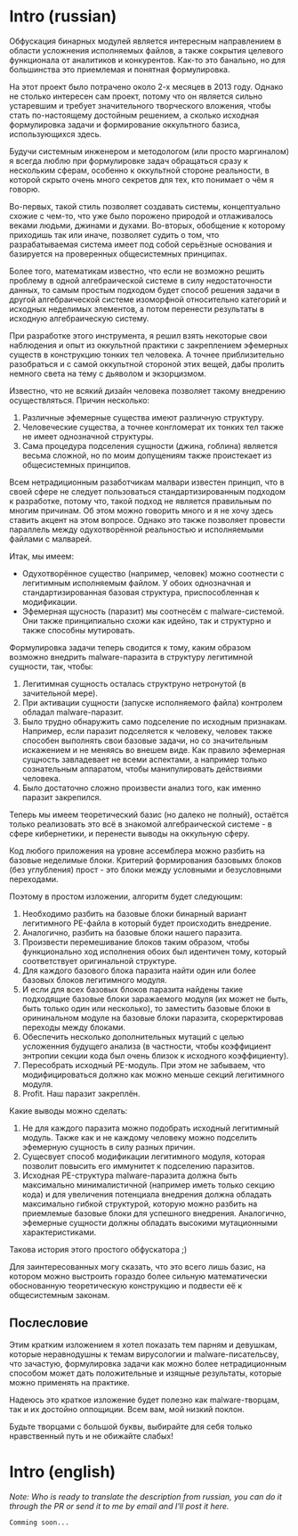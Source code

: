# Intro (russian)

Обфускация бинарных модулей является интересным направлением в области усложнения исполняемых файлов, а также сокрытия целевого функционала от аналитиков и конкурентов. Как-то это банально, но для большинства это приемлемая и понятная формулировка.

На этот проект было потрачено около 2-х месяцев в 2013 году. Однако не столько интересен сам проект, потому что он является сильно устаревшим и требует значительного творческого вложения, чтобы стать по-настоящему достойным решением, а сколько исходная формулировка задачи и формирование оккультного базиса, использующихся здесь.

Будучи системным инженером и методологом (или просто маргиналом) я всегда люблю при формулировке задач обращаться сразу к нескольким сферам, особенно к оккультной стороне реальности, в которой скрыто очень много секретов для тех, кто понимает о чём я говорю.

Во-первых, такой стиль позволяет создавать системы, концептуально схожие с чем-то, что уже было порожено природой и отлаживалось веками людьми, джинами и духами. Во-вторых, обобщение к которому приходишь так или иначе, позволяет судить о том, что разрабатываемая система имеет под собой серьёзные основания и базируется на проверенных общесистемных принципах.

Более того, математикам известно, что если не возможно решить проблему в одной алгебраической системе в силу недостаточности данных, то самым простым подходом будет способ решения задачи в другой алгебраической системе изоморфной относительно категорий и исходных неделимых элементов, а потом перенести результаты в исходную алгебраическую систему.

При разработке этого инструмента, я решил взять некоторые свои наблюдения и опыт из оккультной практики с закреплением эфемерных существ в конструкцию тонких тел человека. А точнее приблизительно разобраться и с самой оккультной стороной этих вещей, дабы пролить немного света на тему с дьяволом и экзорцизмом.

Известно, что не всякий дизайн человека позволяет такому внедрению осуществляться. Причин несколько:

1. Различные эфемерные существа имеют различную структуру.
2. Человеческие существа, а точнее конгломерат их тонких тел также не имеет однозначной структуры.
3. Сама процедура подселения сущности (джина, гоблина) является весьма сложной, но по моим допущениям также проистекает из общесистемных принципов.

Всем нетрадиционным разаботчикам малвари известен принцип, что в своей сфере не следует пользоваться стандартизированным подходом к разработке, потому что, такой подход не является правильным по многим причинам. Об этом можно говорить много и я не хочу здесь ставить акцент на этом вопросе. Однако это также позволяет провести параллель между одухотворённой реальностью и исполняемыми файлами с малварей.

Итак, мы имеем:

- Одухотворённое существо (например, человек) можно соотнести с легитимным исполняемым файлом. У обоих однозначная и стандартизированная базовая структура, приспособленная к модификации.
- Эфемерная щусность (паразит) мы соотнесём с malware-системой. Они также принципиально схожи как идейно, так и структурно и также способны мутировать.

Формулировка задачи теперь сводится к тому, каким образом возможно внедрить malware-паразита в структуру легитимной сущности, так, чтобы:

1. Легитимная сущность осталась структруно нетронутой (в зачительной мере).
2. При активации сущности (запуске исполняемого файла) контролем обладал malware-паразит.
3. Было трудно обнаружить само подселение по исходным признакам. Например, если паразит подселяется к человеку, человек также способен выполнять свои базовые задачи, но со значительным искажением и не меняясь во внешем виде. Как правило эфемерная сущность завладевает не всеми аспектами, а например только сознательным аппаратом, чтобы манипулировать действиями человека.
4. Было достаточно сложно произвести анализ того, как именно паразит закрепился.

Теперь мы имеем теоретический базис (но далеко не полный), остаётся только реализовать это всё в знакомой алгебраической системе - в сфере кибернетики, и перенести выводы на оккульную сферу.

Код любого приложения на уровне ассемблера можно разбить на базовые неделимые блоки. Критерий формирования базовымх блоков (без углубления) прост - это блоки между условными и безусловными переходами.

Поэтому в простом изложении, алгоритм будет следующим:

1. Необходимо разбить на базовые блоки бинарный вариант легитимного PE-файла в который будет происходить внедрение.
2. Аналогично, разбить на базовые блоки нашего паразита.
3. Произвести перемешивание блоков таким образом, чтобы функционально ход исполнения обоих был идентичен тому, который соответствует оригинальной структуре.
4. Для каждого базового блока паразита найти один или более базовых блоков легитимного модуля.
5. И если для всех базовых блоков паразита найдены такие подходящие базовые блоки заражаемого модуля (их может не быть, быть только один или несколько), то заместить базовые блоки в орининальном модуле на базовые блоки паразита, скорерктировав переходы между блоками.
6. Обеспечить несколько дополнительных мутаций с целью усложенния будущего анализа (в частности, чтобы коэффициент энтропии секции кода был очень близок к исходного коэффициенту).
7. Пересобрать исходный PE-модуль. При этом не забываем, что модифицироваться должно как можно меньше секций легитимного модуля.
8. Profit. Наш паразит закреплён.

Какие выводы можно сделать:

1. Не для каждого паразита можно подобрать исходный легитимный модуль. Также как и не каждому человеку можно подселить эфемерную сущность в силу разных причин.
2. Сущесвует способ модификации легитимного модуля, которая позволит повысить его иммунитет к подселению паразитов.
3. Исходная PE-структура malware-паразита должна быть максимально минималистичной (например иметь только секцию кода) и для увеличения потенциала внедрения должна обладать максимально гибкой структурой, которую можно разбить на приемлемые базовые блоки для успешного внедрения. Аналогично, эфемерные сущности должны обладать высокими мутационными характеристиками. 

Такова история этого простого обфускатора ;)

Для заинтересованных могу сказать, что это всего лишь базис, на котором можно выстроить гораздо более сильную математически обоснованную теоретическую конструкцию и подвести её к общесистемным законам.

## Послесловие

Этим кратким изложением я хотел показать тем парням и девушкам, которые неравнодушны к темам вирусологии и malware-писательсву, что зачастую, формулировка задачи как можно более нетрадиционным способом может дать положительные и изящные результаты, которые можно применять на практике.

Надеюсь это краткое изложение будет полезно как malware-творцам, так и их достойно оппощиции. Всем вам, мой низкий поклон.

Будьте творцами с большой буквы, выбирайте для себя только нравственный путь и не обижайте слабых!

# Intro (english)

*Note: Who is ready to translate the description from russian, you can do it through the PR or send it to me by email and I'll post it here.*

`Comming soon...`
